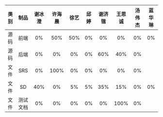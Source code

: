 |类别|制品|谢冰澄|许海晨|徐艺|邱婷|谢济锴|王思诚|汤伟杰|蓝华琳|
|:--:|:--:|:--:|:--:|:--:|:--:|:--:|:--:|:--:|:--:|
|源码|前端|0%|50%|50%|0%|0%|0%|0%|0%|
|源码|后端|0%|0%|0%|0%|60%|40%|0%|
|文件|SRS|0%|100%|0%|0%|0%|0%|0%|
|文件|SD|40%|0%|5%|5%|35%|15%|0%|0%|
|文件|测试文档|0%|0%|0%|0%|0%|100%|0%|

